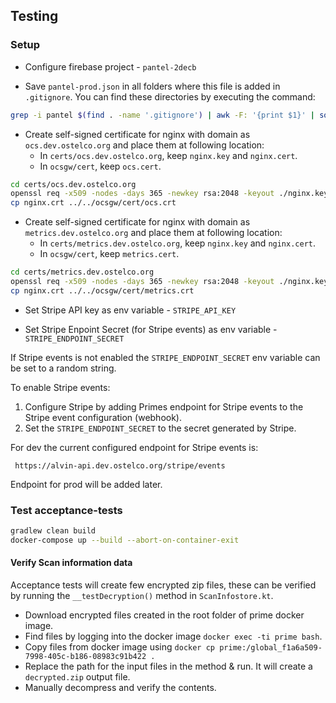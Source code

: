 ## Testing

### Setup

 * Configure firebase project - `pantel-2decb`
 
 * Save `pantel-prod.json` in all folders where this file is added in `.gitignore`.  You can find these directories by
   executing the command:

```bash
grep -i pantel $(find . -name '.gitignore') | awk -F: '{print $1}' | sort | uniq | sed 's/.gitignore//g'
```     
 
 * Create self-signed certificate for nginx with domain as `ocs.dev.ostelco.org` and place them at following location:
   * In `certs/ocs.dev.ostelco.org`, keep `nginx.key` and `nginx.cert`.
   * In `ocsgw/cert`, keep `ocs.cert`.

```bash
cd certs/ocs.dev.ostelco.org
openssl req -x509 -nodes -days 365 -newkey rsa:2048 -keyout ./nginx.key -out ./nginx.crt -subj '/CN=ocs.dev.ostelco.org'
cp nginx.crt ../../ocsgw/cert/ocs.crt
```
 * Create self-signed certificate for nginx with domain as `metrics.dev.ostelco.org` and place them at following location:
    * In `certs/metrics.dev.ostelco.org`, keep `nginx.key` and `nginx.cert`.
    * In `ocsgw/cert`, keep `metrics.cert`.

```bash
cd certs/metrics.dev.ostelco.org
openssl req -x509 -nodes -days 365 -newkey rsa:2048 -keyout ./nginx.key -out ./nginx.crt -subj '/CN=metrics.dev.ostelco.org'
cp nginx.crt ../../ocsgw/cert/metrics.crt
```

 * Set Stripe API key as env variable - `STRIPE_API_KEY`

 * Set Stripe Enpoint Secret (for Stripe events) as env variable - `STRIPE_ENDPOINT_SECRET`
 
 If Stripe events is not enabled the `STRIPE_ENDPOINT_SECRET` env variable can be set to a random string.
 
 To enable Stripe events: 
 
 1. Configure Stripe by adding Primes endpoint for Stripe events to the Stripe event configuration (webhook).
 2. Set the `STRIPE_ENDPOINT_SECRET` to the secret generated by Stripe.
 
 For dev the current configured endpoint for Stripe events is:
 
     https://alvin-api.dev.ostelco.org/stripe/events
 
 Endpoint for prod will be added later.

### Test acceptance-tests

```bash
gradlew clean build  
docker-compose up --build --abort-on-container-exit
```    

#### Verify Scan information data

Acceptance tests will create few encrypted zip files, these can be verified by running the `__testDecryption()` method in `ScanInfostore.kt`.
- Download encrypted files created in the root folder of prime docker image.
- Find files by logging into the docker image `docker exec -ti prime bash`.
- Copy files from docker image using `docker cp prime:/global_f1a6a509-7998-405c-b186-08983c91b422 .`
- Replace the path for the input files in the method & run. It will create a `decrypted.zip` output file.
- Manually decompress and verify the contents.

